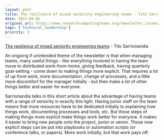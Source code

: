```yaml
---
layout: post
title: The resilience of mixed seniority engineering teams - Tito Sarrionandia
date: 2021-04-02
original_url: https://www.researchcomputingteams.org/newsletter_issues/0068
tags: ['technical_leadership']
priority: 3
---
```


<!-- markdownlint-disable MD033 -->
<!-- markdownlint-disable MD041 -->
<!-- markdownlint-disable MD049 -->

[The resilience of mixed seniority engineering teams](https://rbs-tito.medium.com/the-resilience-of-mixed-seniority-engineering-teams-eacb98f185d1) - Tito Sarrionandia

An ongoing if unintended theme of the newsletter is that when managing teams, many useful things - like everything involved in having the team move to distributed work-from-home, giving feedback, having quarterly goal-setting  - come down to making things more explicit.  That requires a lot of up front work, more documentation, change of processes, and a little more discomfort for the manager initially - but then make a *lot* of other things better and easier for everyone.

Sarrionandia talks in this short article about the advantage of having teams with a range of seniority in exactly this light.  Having junior staff on the team means that more resources have to be dedicated initially to explaining how things work, documenting processes and tools, etc.  But those steps of making things more explicit make things work better for everyone.  It makes it easier to bring new people onto the project, junior or senior.  Those now explicit steps can be put into playbooks or automation scripts (or conference talks, or papers).  More work initially, but that work pays off.
